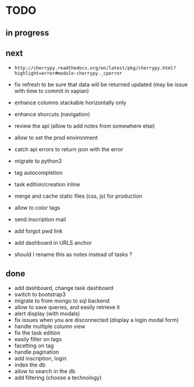 # TODO

## in progress


## next

 * `http://cherrypy.readthedocs.org/en/latest/pkg/cherrypy.html?highlight=error#module-cherrypy._cperror`

 * fix refresh to be sure that data will be returned updated (may be issue with
   time to commit in xapian)
 * enhance columns stackable horizontally only
 * enhance shorcuts (navigation)
 * review the api (allow to add notes from somewhere else)
 * allow to set the prod environment
 * catch api errors to return json with the error
 * migrate to python3
 * tag autocompletion
 * task edition/creation inline
 * merge and cache static files (css, js) for production
 * allow to color tags
 * send inscription mail
 * add forgot pwd link
 * add dashboard in URLS anchor

 * should I rename this as notes instead of tasks ?

## done

 * add dashboard, change task dashboard
 * switch to bootstrap3
 * migrate to from mongo to sql backend
 * allow to save queries, and easily retrieve it
 * alert display (with modals)
 * fix issues when you are disconnected (display a login modal form)
 * handle multiple column view
 * fix the task edition
 * easily filter on tags
 * facetting on tag
 * handle pagination
 * add inscription, login
 * index the db
 * allow to search in the db
 * add filtering (choose a technology)
